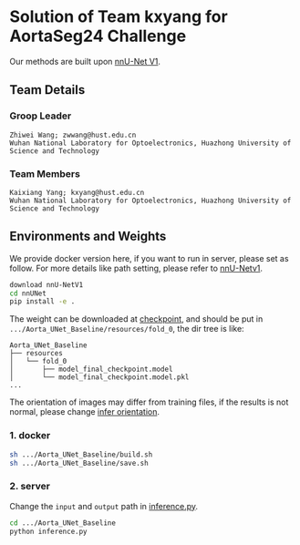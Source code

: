 # Solution of Team kxyang for AortaSeg24 Challenge
Our methods are built upon [nnU-Net V1](https://github.com/MIC-DKFZ/nnUNet/tree/nnunetv1).

## Team Details
### Groop Leader
    Zhiwei Wang; zwwang@hust.edu.cn
    Wuhan National Laboratory for Optoelectronics, Huazhong University of Science and Technology
### Team Members
    Kaixiang Yang; kxyang@hust.edu.cn
    Wuhan National Laboratory for Optoelectronics, Huazhong University of Science and Technology

## Environments and Weights
We provide docker version here, if you want to run in server, please set as follow. For more details like path setting, please refer to [nnU-Netv1](https://github.com/MIC-DKFZ/nnUNet/tree/nnunetv1).

```bash
download nnU-NetV1
cd nnUNet
pip install -e .
```
The weight can be downloaded at [checkpoint](https://drive.google.com/file/d/1gG1KfvLpfBy82b2e5EO4m2PDtCPJ7KGd/view?usp=drive_link), and should be put in `.../Aorta_UNet_Baseline/resources/fold_0`, the dir tree is like:

    Aorta_UNet_Baseline
    ├── resources
    │   └── fold_0
    │       ├── model_final_checkpoint.model
    │       └── model_final_checkpoint.model.pkl
    ...

The orientation of images may differ from training files, if the results is not normal, please change [infer orientation](nnunet/network_architecture/neural_network.py/#L565).

### 1. docker
```bash
sh .../Aorta_UNet_Baseline/build.sh
sh .../Aorta_UNet_Baseline/save.sh
```

### 2. server
Change the `input` and `output` path in [inference.py](inference.py/#L22).
```bash
cd .../Aorta_UNet_Baseline
python inference.py
```
